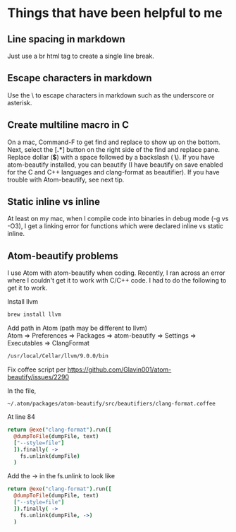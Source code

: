 # Things that have been helpful to me

## Line spacing in markdown
Just use a br html tag to create a single line break.  

## Escape characters in markdown
Use the \\ to escape characters in markdown such as the underscore or asterisk.

## Create multiline macro in C
On a mac, Command-F to get find and replace to show up on the bottom.  Next, select the [<b>\.\*</b>] button on the right side of the find and replace pane.  Replace dollar (<b>$</b>) with a space followed by a backslash (<b> \\</b>).  If you have atom-beautify installed, you can beautify (I have beautify on save enabled for the C and C++ languages and clang-format as beautifier).  If you have trouble with Atom-beautify, see next tip.

## Static inline vs inline
At least on my mac, when I compile code into binaries in debug mode (-g vs -O3), I get a linking error for functions which were declared inline vs static inline.

## Atom-beautify problems
I use Atom with atom-beautify when coding.  Recently, I ran across an error where I couldn't get it to work with C/C++ code.  I had to do the following to get it to work.

Install llvm
```bash
brew install llvm
```

Add path in Atom (path may be different to llvm)<br/>
Atom => Preferences => Packages => atom-beautify => Settings => Executables => ClangFormat<br/>
```bash
/usr/local/Cellar/llvm/9.0.0/bin
```

Fix coffee script per https://github.com/Glavin001/atom-beautify/issues/2290

In the file,
```
~/.atom/packages/atom-beautify/src/beautifiers/clang-format.coffee
```

At line 84
```coffee
return @exe("clang-format").run([
  @dumpToFile(dumpFile, text)
  ["--style=file"]
  ]).finally( ->
    fs.unlink(dumpFile)
  )
```

Add the -> in the fs.unlink to look like
```coffee
return @exe("clang-format").run([
  @dumpToFile(dumpFile, text)
  ["--style=file"]
  ]).finally( ->
    fs.unlink(dumpFile, ->)
  )
```
